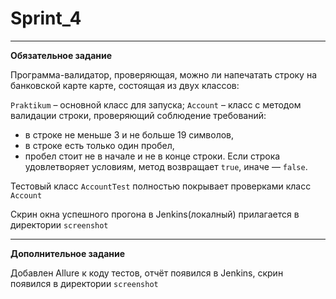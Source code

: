 # Sprint_4

---
**Обязательное задание**

Программа-валидатор, проверяющая, можно ли напечатать строку на банковской карте карте, состоящая из двух классов:

`Praktikum` – основной класс для запуска;
`Account` – класс с методом валидации строки, проверяющий соблюдение требований:
   - в строке не меньше 3 и не больше 19 символов,
   - в строке есть только один пробел,
   - пробел стоит не в начале и не в конце строки.
Если строка удовлетворяет условиям, метод возвращает `true`, иначе — `false`.

Тестовый класс `AccountTest` полностью покрывает проверками класс `Account`

Скрин окна успешного прогона в Jenkins(локалный) прилагается в директории `screenshot` 

---
**Дополнительное задание**

Добавлен Allure к коду тестов, отчёт появился в Jenkins, скрин появился в директории `screenshot`
